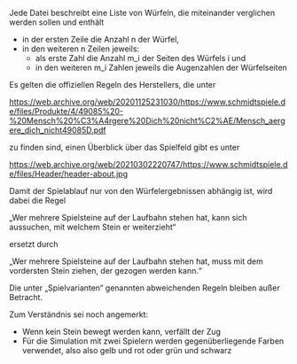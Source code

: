 Jede Datei beschreibt eine Liste von Würfeln, die miteinander verglichen
werden sollen und enthält

  * in der ersten Zeile die Anzahl n der Würfel,
  * in den weiteren n Zeilen jeweils:
    * als erste Zahl die Anzahl m_i der Seiten des Würfels i und
    * in den weiteren m_i Zahlen jeweils die Augenzahlen der
      Würfelseiten

Es gelten die offiziellen Regeln des Herstellers, die unter

  https://web.archive.org/web/20201125231030/https://www.schmidtspiele.de/files/Produkte/4/49085%20-%20Mensch%20%C3%A4rgere%20Dich%20nicht%C2%AE/Mensch_aergere_dich_nicht49085D.pdf

zu finden sind, einen Überblick über das Spielfeld gibt es unter 

  https://web.archive.org/web/20210302220747/https://www.schmidtspiele.de/files/Header/header-about.jpg

Damit der Spielablauf nur von den Würfelergebnissen abhängig ist, wird
dabei die  Regel

  „Wer mehrere Spielsteine auf der Laufbahn stehen hat, kann sich 
  aussuchen, mit welchem Stein er weiterzieht“

ersetzt durch

  „Wer mehrere Spielsteine auf der Laufbahn stehen hat, muss mit dem
  vordersten Stein ziehen, der gezogen werden kann.“

Die unter „Spielvarianten“ genannten abweichenden Regeln bleiben außer
Betracht.

Zum Verständnis sei noch angemerkt:
  * Wenn kein Stein bewegt werden kann, verfällt der Zug
  * Für die Simulation mit zwei Spielern werden gegenüberliegende Farben
    verwendet, also also gelb und rot oder grün und schwarz

